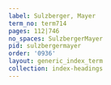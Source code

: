 ```yaml
---
label: Sulzberger, Mayer
term_no: term714
pages: 112|746
no_spaces: SulzbergerMayer
pid: sulzbergermayer
order: '0936'
layout: generic_index_term
collection: index-headings
---
```

